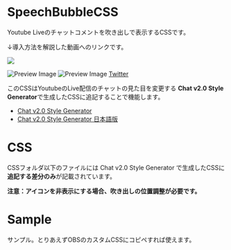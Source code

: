 # SpeechBubbleCSS
Youtube Liveのチャットコメントを吹き出しで表示するCSSです。

↓導入方法を解説した動画へのリンクです。

[![](https://img.youtube.com/vi/kJ8z5F06qo0/0.jpg)](https://www.youtube.com/watch?v=kJ8z5F06qo0)

![Preview Image](https://pbs.twimg.com/media/ENWrz2YVAAAiI4q?format=jpg&name=small)
![Preview Image](https://pbs.twimg.com/media/ESlEZbvUUAAmnp9?format=png&name=small)
[Twitter](https://twitter.com/yuki_natsuno_vt/status/1213064591233536000)

このCSSはYoutubeのLive配信のチャットの見た目を変更する
**Chat v2.0 Style Generator**で生成したCSSに追記することで機能します。

* [Chat v2.0 Style Generator](https://chatv2.septapus.com/)
* [Chat v2.0 Style Generator 日本語版](http://css4obs.starfree.jp/)

# CSS
CSSフォルダ以下のファイルには Chat v2.0 Style Generator で生成したCSSに**追記する差分のみ**が記載されています。

**注意：アイコンを非表示にする場合、吹き出しの位置調整が必要です。**

# Sample
サンプル。とりあえずOBSのカスタムCSSにコピペすれば使えます。
